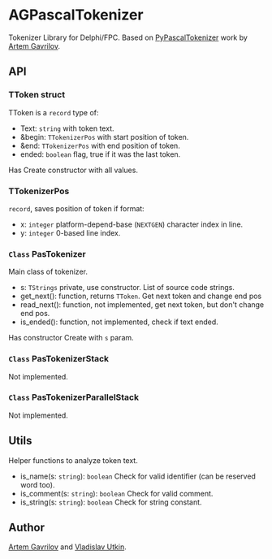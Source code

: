 # AGPascalTokenizer

Tokenizer Library for Delphi/FPC. Based on [PyPascalTokenizer](https://github.com/Artem3213212/PyPascalTokenizer) work by [Artem Gavrilov](https://github.com/Artem3213212).

## API

### TToken struct

TToken is a `record` type of:

* Text: `string` with token text.
* &begin: `TTokenizerPos` with start position of token.
* &end: `TTokenizerPos` with end position of token.
* ended: `boolean` flag, true if it was the last token.

Has Create constructor with all values.

### TTokenizerPos

`record`, saves position of token if format:

* x: `integer` platform-depend-base (`NEXTGEN`) character index in line.
* y: `integer` 0-based line index.

### `Class` PasTokenizer

Main class of tokenizer.

* s: `TStrings` private, use constructor. List of source code strings.
* get_next(): function, returns `TToken`. Get next token and change end pos
* read_next(): function, not implemented, get next token, but don't change end pos.
* is_ended(): function, not implemented, check if text ended.

Has constructor Create with `s` param.

### `Class` PasTokenizerStack

Not implemented.

### `Class` PasTokenizerParallelStack

Not implemented.

## Utils

Helper functions to analyze token text.

* is_name(s: `string`): `boolean` Check for valid identifier (can be reserved word too).
* is_comment(s: `string`): `boolean` Check for valid comment.
* is_string(s: `string`): `boolean` Check for string constant.

## Author

[Artem Gavrilov](https://github.com/Artem3213212) and [Vladislav Utkin](https://github.com/viad00).
